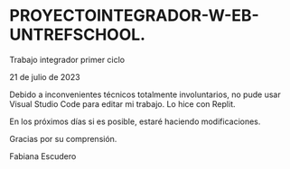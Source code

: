 # PROYECTOINTEGRADOR-W-EB-UNTREFSCHOOL.
Trabajo integrador primer ciclo

21 de julio de 2023

Debido a inconvenientes técnicos totalmente involuntarios, no pude usar Visual Studio Code para editar mi trabajo.
Lo hice con Replit. 

En los próximos días si es posible, estaré haciendo modificaciones.

Gracias por su comprensión.

Fabiana Escudero
